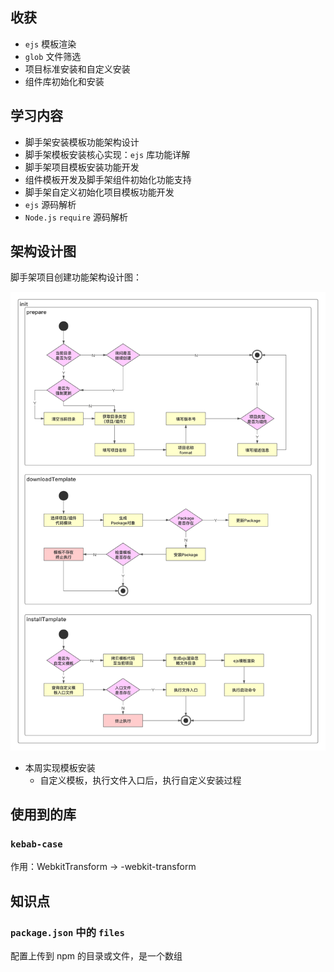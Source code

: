 ## 收获

- `ejs` 模板渲染
- `glob` 文件筛选
- 项目标准安装和自定义安装
- 组件库初始化和安装

## 学习内容

- 脚手架安装模板功能架构设计
- 脚手架模板安装核心实现：`ejs` 库功能详解
- 脚手架项目模板安装功能开发
- 组件模板开发及脚手架组件初始化功能支持
- 脚手架自定义初始化项目模板功能开发
- `ejs` 源码解析
- `Node.js` `require` 源码解析

## 架构设计图

脚手架项目创建功能架构设计图：

![脚手架项目创建功能架构设计图](image/脚手架项目创建功能架构设计图.png)

- 本周实现模板安装
  - 自定义模板，执行文件入口后，执行自定义安装过程

## 使用到的库

### `kebab-case` 

作用：WebkitTransform -> -webkit-transform

## 知识点

### `package.json` 中的 `files` 

配置上传到 npm 的目录或文件，是一个数组

